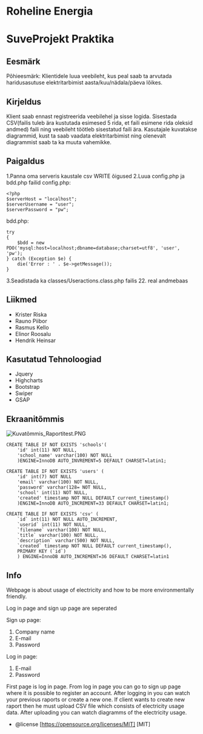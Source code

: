 # Roheline Energia
# SuveProjekt Praktika

## Eesmärk  
Põhieesmärk: Klientidele luua veebileht, kus peal saab ta arvutada haridusasutuse elektritarbimist aasta/kuu/nädala/päeva lõikes.

## Kirjeldus  
Klient saab ennast registreerida veebilehel ja sisse logida. Sisestada CSV(failis tuleb ära kustutada esimesed 5 rida, et faili esimene rida oleksid andmed) faili ning veebileht töötleb sisestatud faili ära. Kasutajale kuvatakse diagrammid, kust ta saab vaadata elektritarbimist ning olenevalt diagrammist saab ta ka muuta vahemikke.

## Paigaldus
1.Panna oma serveris kaustale csv WRITE õigused
2.Luua config.php ja bdd.php failid
config.php:
```
<?php
$serverHost = "localhost";
$serverUsername = "user";
$serverPassword = "pw";

```
bdd.php:
```
try
{
    $bdd = new PDO('mysql:host=localhost;dbname=database;charset=utf8', 'user', 'pw');
} catch (Exception $e) {
    die('Error : ' . $e->getMessage());
}
```
3.Seadistada ka classes/Useractions.class.php failis 22. real andmebaas

## Liikmed
* Krister Riska
* Rauno Piibor
* Rasmus Kello
* Elinor Roosalu
* Hendrik Heinsar

## Kasutatud Tehnoloogiad
* Jquery
* Highcharts
* Bootstrap
* Swiper
* GSAP

## Ekraanitõmmis  
![Kuvatõmmis_Raportitest.PNG](/Kuvatõmmis_Raportitest.PNG)

```
CREATE TABLE IF NOT EXISTS 'schools'(
	'id' int(11) NOT NULL,
	'school_name' varchar(100) NOT NULL
	)ENGINE=InnoDB AUTO_INVREMENT=5 DEFAULT CHARSET=latin1;
```

```
CREATE TABLE IF NOT EXISTS 'users' (
	'id' int(7) NOT NULL
	'email' varchar(100) NOT NULL,
	'password' varchar(128= NOT NULL,
	'school' int(11) NOT NULL,
	'created' timestamp NOT NULL DEFAULT current_timestamp()
	)ENGINE=InnoDB AUTO_INCREMENT=33 DEFAULT CHARSET=latin1;
```

```
CREATE TABLE IF NOT EXISTS 'csv' (
	`id` int(11) NOT NULL AUTO_INCREMENT,
	`userid` int(11) NOT NULL,
	`filename` varchar(100) NOT NULL,
	`title` varchar(100) NOT NULL,
	`description` varchar(500) NOT NULL,
	`created` timestamp NOT NULL DEFAULT current_timestamp(),
	PRIMARY KEY (`id`)
	) ENGINE=InnoDB AUTO_INCREMENT=36 DEFAULT CHARSET=latin1
```

## Info
Webpage is about usage of electricity and how to be more environmentally friendly.

Log in page and sign up page are seperated

Sign up page:
1. Company name
2. E-mail
3. Password

Log in page:
1. E-mail
2. Password

First page is log in page. From log in page you can go to sign up page where it is possible to register an account.
After logging in you can watch your previous raports or create a new one. If client wants to create new raport then he must upload CSV file which consists of electricity usage data. After uploading you can watch diagramms of the electricity usage.

 * @license  [https://opensource.org/licenses/MIT] [MIT]
